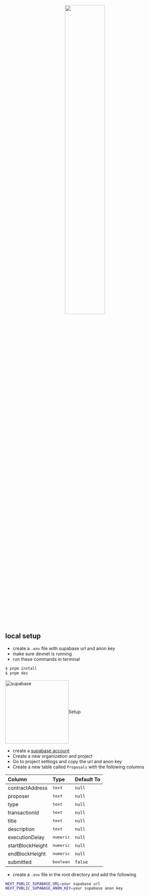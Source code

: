 <div align='center'>
<img width='50%' src="https://github.com/StackerDAOs/mega-dao-fe/assets/55238388/9ac8d3d4-d5b7-4599-b9d0-074ccdb571d7"  />
</div>

## local setup

- create a `.env` file with supabase url and anon key
- make sure devnet is running
- run these commands in terminal

```bash
$ pnpm install
$ pnpm dev
```

<div style="display: flex; align-items: center; align:center">
  <img src="https://github.com/StackerDAOs/mega-dao-fe/assets/55238388/4c0d77b6-289e-4b11-b777-2274ed05bb2d" alt="supabase" width="200"/>
  <span >Setup</span>
</div>

- create a [supabase account]("https://supabase.com/")
- Create a new organization and project
- Go to project settings and copy the url and anon key
- Create a new table called `Proposals` with the following columns

| Column | Type | Default To |
| :--- | :--- | :--- |
| contractAddress | <kbd>text</kbd> | `null` |
| proposer | <kbd>text</kbd> | `null` |
| type | <kbd>text</kbd> | `null` |
| transactionId | <kbd>text</kbd> | `null` |
| title | <kbd>text</kbd> | `null` |
| description | <kbd>text</kbd> | `null` |
| executionDelay | <kbd>numeric</kbd> | `null` |
| startBlockHeight | <kbd>numeric</kbd> | `null` |
| endBlockHeight | <kbd>numeric</kbd> | `null` |
| submitted | <kbd>boolean</kbd> | `false` |


- create a `.env` file in the root directory and add the following

```bash
NEXT_PUBLIC_SUPABASE_URL=your supabase url
NEXT_PUBLIC_SUPABASE_ANON_KEY=your supabase anon key
```

